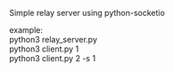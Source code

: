 Simple relay server using python-socketio

example:<br>
python3 relay_server.py<br>
python3 client.py 1<br>
python3 client.py 2 -s 1<br>
